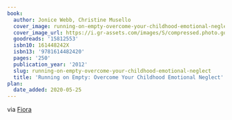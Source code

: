 ```yaml
---
book:
  author: Jonice Webb, Christine Musello
  cover_image: running-on-empty-overcome-your-childhood-emotional-neglect.jpg
  cover_image_url: https://i.gr-assets.com/images/S/compressed.photo.goodreads.com/books/1344747179l/15812553._SX98_.jpg
  goodreads: '15812553'
  isbn10: 161448242X
  isbn13: '9781614482420'
  pages: '250'
  publication_year: '2012'
  slug: running-on-empty-overcome-your-childhood-emotional-neglect
  title: 'Running on Empty: Overcome Your Childhood Emotional Neglect'
plan:
  date_added: 2020-05-25
---
```

via [Fiora](https://twitter.com/i/status/1196620031762685952)

